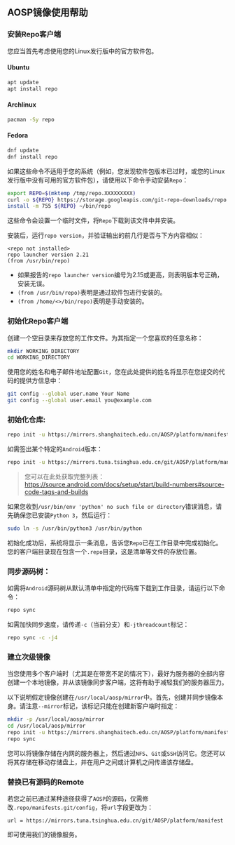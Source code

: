 ## AOSP镜像使用帮助

### 安装Repo客户端

您应当首先考虑使用您的Linux发行版中的官方软件包。

#### Ubuntu

```bash
apt update
apt install repo
```

#### Archlinux

```bash
pacman -Sy repo
```

#### Fedora

```bash
dnf update
dnf install repo
```

如果这些命令不适用于您的系统（例如，您发现软件包版本已过时，或您的Linux发行版中没有可用的官方软件包），请使用以下命令手动安装`Repo`：

```bash
export REPO=$(mktemp /tmp/repo.XXXXXXXXX)
curl -o ${REPO} https://storage.googleapis.com/git-repo-downloads/repo
install -m 755 ${REPO} ~/bin/repo
```

这些命令会设置一个临时文件，将`Repo`下载到该文件中并安装。

安装后，运行`repo version`，并验证输出的前几行是否与下方内容相似：

```
<repo not installed>
repo launcher version 2.21
(from /usr/bin/repo)
```

- 如果报告的`repo launcher version`编号为2.15或更高，则表明版本号正确，安装无误。
- `(from /usr/bin/repo)`表明是通过软件包进行安装的。
- `(from /home/<>/bin/repo)`表明是手动安装的。

### 初始化Repo客户端

创建一个空目录来存放您的工作文件。为其指定一个您喜欢的任意名称：

```bash
mkdir WORKING_DIRECTORY
cd WORKING_DIRECTORY
```

使用您的姓名和电子邮件地址配置`Git`，您在此处提供的姓名将显示在您提交的代码的提供方信息中：

```bash
git config --global user.name Your Name
git config --global user.email you@example.com
```

### 初始化仓库:

```bash
repo init -u https://mirrors.shanghaitech.edu.cn/AOSP/platform/manifest.git
```

如需签出某个特定的`Android`版本：

```bash
repo init -u https://mirrors.tuna.tsinghua.edu.cn/git/AOSP/platform/manifest.git -b android-13.0.0_r3
```

> 您可以在此处获取完整列表：<https://source.android.com/docs/setup/start/build-numbers#source-code-tags-and-builds>

如果您收到`/usr/bin/env 'python' no such file or directory`错误消息，请先确保您已安装`Python 3`，然后运行：

```bash
sudo ln -s /usr/bin/python3 /usr/bin/python
```

初始化成功后，系统将显示一条消息，告诉您`Repo`已在工作目录中完成初始化。您的客户端目录现在包含一个`.repo`目录，这是清单等文件的存放位置。

### 同步源码树：

如需将`Android`源码树从默认清单中指定的代码库下载到工作目录，请运行以下命令：

```bash
repo sync
```

如需加快同步速度，请传递`-c`（当前分支）和`-jthreadcount`标记：

```bash
repo sync -c -j4
```

### 建立次级镜像

当您使用多个客户端时（尤其是在带宽不足的情况下），最好为服务器的全部内容创建一个本地镜像，并从该镜像同步客户端，这将有助于减轻我们的服务器压力。

以下说明假定镜像创建在`/usr/local/aosp/mirror`中。首先，创建并同步镜像本身。请注意`--mirror`标记，该标记只能在创建新客户端时指定：

```bash
mkdir -p /usr/local/aosp/mirror
cd /usr/local/aosp/mirror
repo init -u https://mirrors.shanghaitech.edu.cn/AOSP/platform/manifest.git --mirror
repo sync
```

您可以将镜像存储在内网的服务器上，然后通过`NFS`、`Git`或`SSH`访问它。您还可以将其存储在移动存储盘上，并在用户之间或计算机之间传递该存储盘。

### 替换已有源码的Remote

若您之前已通过某种途径获得了`AOSP`的源码，仅需修改`.repo/manifests.git/config`，将`url`字段更改为：

```
url = https://mirrors.tuna.tsinghua.edu.cn/git/AOSP/platform/manifest
```

即可使用我们的镜像服务。
